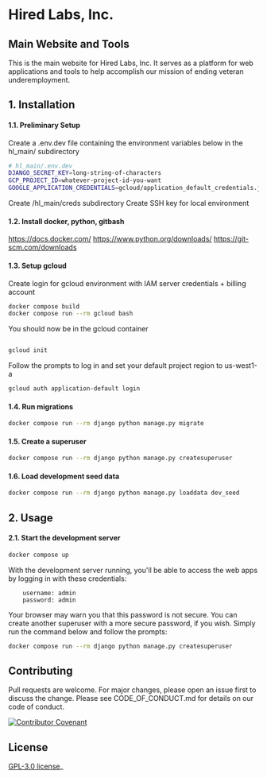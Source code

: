 # Hired Labs, Inc. 
## Main Website and Tools

This is the main website for Hired Labs, Inc. It serves as a platform for web applications and tools to help accomplish
our mission of ending veteran underemployment.

## 1. Installation

#### 1.1. Preliminary Setup
Create a .env.dev file containing the environment variables below in the hl_main/ subdirectory
```bash
# hl_main/.env.dev
DJANGO_SECRET_KEY=long-string-of-characters
GCP_PROJECT_ID=whatever-project-id-you-want
GOOGLE_APPLICATION_CREDENTIALS=gcloud/application_default_credentials.json
```

Create /hl_main/creds subdirectory
Create SSH key for local environment

#### 1.2. Install docker, python, gitbash
https://docs.docker.com/
https://www.python.org/downloads/
https://git-scm.com/downloads

#### 1.3. Setup gcloud
Create login for gcloud environment with IAM server credentials + billing account

```bash
docker compose build
docker compose run --rm gcloud bash
```
You should now be in the gcloud container
```bash

gcloud init
```
Follow the prompts to log in and set your default project region to us-west1-a

```bash
gcloud auth application-default login
```

#### 1.4. Run migrations
```bash
docker compose run --rm django python manage.py migrate
```

#### 1.5. Create a superuser
```bash
docker compose run --rm django python manage.py createsuperuser
```

#### 1.6. Load development seed data
```bash
docker compose run --rm django python manage.py loaddata dev_seed
```

## 2. Usage


#### 2.1. Start the development server
```bash
docker compose up
```
With the development server running, you'll be able to access the web apps by logging in with these credentials:

        username: admin
        password: admin

Your browser may warn you that this password is not secure. You can create another superuser with a more secure password,
if you wish. Simply run the command below and follow the prompts:

```bash
docker compose run --rm django python manage.py createsuperuser 
```

## Contributing
Pull requests are welcome. For major changes, please open an issue first to discuss the change. Please see
CODE_OF_CONDUCT.md for details on our code of conduct.

[![Contributor Covenant](https://img.shields.io/badge/Contributor%20Covenant-2.1-4baaaa.svg)](code_of_conduct.md)
## License
[GPL-3.0 license](https://www.gnu.org/licenses/gpl-3.0.en.html)_
